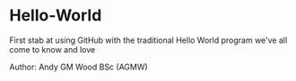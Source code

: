 # Hello-World
First stab at using GitHub with the traditional Hello World program we've all come to know and love

Author: Andy GM Wood BSc (AGMW)
